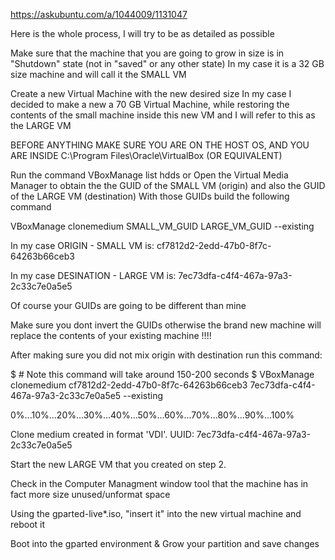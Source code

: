 https://askubuntu.com/a/1044009/1131047

Here is the whole process, I will try to be as detailed as possible

Make sure that the machine that you are going to grow in size is in "Shutdown" state (not in "saved" or any other state)
In my case it is a 32 GB size machine and will call it the SMALL VM

Create a new Virtual Machine with the new desired size
In my case I decided to make a new a 70 GB Virtual Machine, while restoring the contents of the small machine inside this new VM and I will refer to this as the LARGE VM

BEFORE ANYTHING MAKE SURE YOU ARE ON THE HOST OS, AND YOU ARE INSIDE C:\Program Files\Oracle\VirtualBox (OR EQUIVALENT)

Run the command VBoxManage list hdds or Open the Virtual Media Manager to obtain the the GUID of the SMALL VM (origin) and also the GUID of the LARGE VM (destination)
With those GUIDs build the following command

VBoxManage clonemedium SMALL_VM_GUID LARGE_VM_GUID --existing

In my case ORIGIN - SMALL VM is: cf7812d2-2edd-47b0-8f7c-64263b66ceb3

In my case DESINATION - LARGE VM is: 7ec73dfa-c4f4-467a-97a3-2c33c7e0a5e5

Of course your GUIDs are going to be different than mine

Make sure you dont invert the GUIDs otherwise the brand new machine will replace the contents of your existing machine !!!!

After making sure you did not mix origin with destination run this command:

$ # Note this command will take around 150-200 seconds
$ VBoxManage clonemedium cf7812d2-2edd-47b0-8f7c-64263b66ceb3 7ec73dfa-c4f4-467a-97a3-2c33c7e0a5e5 --existing

0%...10%...20%...30%...40%...50%...60%...70%...80%...90%...100%

Clone medium created in format 'VDI'. UUID: 7ec73dfa-c4f4-467a-97a3-2c33c7e0a5e5

Start the new LARGE VM that you created on step 2.

Check in the Computer Managment window tool that the machine has in fact more size unused/unformat space

Using the gparted-live*.iso, "insert it" into the new virtual machine and reboot it

Boot into the gparted environment & Grow your partition and save changes

